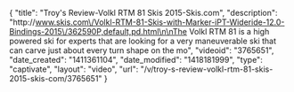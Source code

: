 {
    "title": "Troy's Review-Volkl RTM 81 Skis 2015-Skis.com",
    "description": "http:\/\/www.skis.com\/Volkl-RTM-81-Skis-with-Marker-iPT-Wideride-12.0-Bindings-2015\/362590P,default,pd.html\n\nThe Volkl RTM 81 is a high powered ski for experts that are looking for a very maneuverable ski that can carve just about every turn shape on the mo",
    "videoid": "3765651",
    "date_created": "1411361104",
    "date_modified": "1418181999",
    "type": "captivate",
    "layout": "video",
    "url": "\/v\/troy-s-review-volkl-rtm-81-skis-2015-skis-com\/3765651"
}